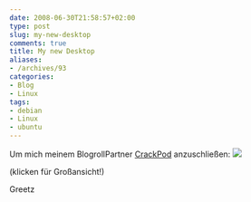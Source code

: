 ```yaml
---
date: 2008-06-30T21:58:57+02:00
type: post
slug: my-new-desktop
comments: true
title: My new Desktop
aliases:
- /archives/93
categories:
- Blog
- Linux
tags:
- debian
- Linux
- ubuntu
---
```


Um mich meinem BlogrollPartner [CrackPod](http://crackpod.pytalhost.com/?p=36) anzuschließen:
[
![](http://farm4.static.flickr.com/3062/2625444521_91edcba14a.jpg?v=0)](http://farm4.static.flickr.com/3062/2625444521_91edcba14a_b.jpg)

(klicken für Großansicht!)

Greetz
